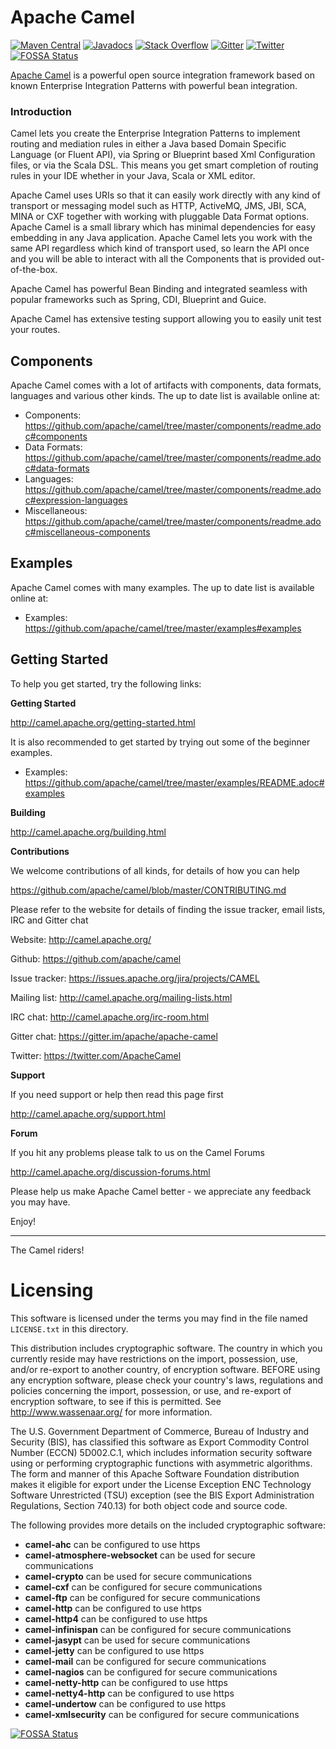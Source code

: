 # Apache Camel

[![Maven Central](https://maven-badges.herokuapp.com/maven-central/org.apache.camel/apache-camel/badge.svg?style=flat-square)](https://maven-badges.herokuapp.com/maven-central/org.apache.camel/apache-camel)
[![Javadocs](http://www.javadoc.io/badge/org.apache.camel/apache-camel.svg?color=brightgreen)](http://www.javadoc.io/doc/org.apache.camel/camel-core)
[![Stack Overflow](https://img.shields.io/:stack%20overflow-apache--camel-brightgreen.svg)](http://stackoverflow.com/questions/tagged/apache-camel)
[![Gitter](https://img.shields.io/gitter/room/apache/apache-camel.js.svg)](https://gitter.im/apache/apache-camel)
[![Twitter](https://img.shields.io/twitter/follow/ApacheCamel.svg?label=Follow&style=social)](https://twitter.com/ApacheCamel)
[![FOSSA Status](https://app.fossa.io/api/projects/git%2Bgithub.com%2Fxdxp1%2Fcamel.svg?type=shield)](https://app.fossa.io/projects/git%2Bgithub.com%2Fxdxp1%2Fcamel?ref=badge_shield)
 

[Apache Camel](http://camel.apache.org/) is a powerful open source integration framework based on known
Enterprise Integration Patterns with powerful bean integration.

### Introduction

Camel lets you create the Enterprise Integration Patterns to implement routing
and mediation rules in either a Java based Domain Specific Language (or Fluent API),
via Spring or Blueprint based Xml Configuration files, or via the Scala DSL.
This means you get smart completion of routing rules in your IDE whether
in your Java, Scala or XML editor.

Apache Camel uses URIs so that it can easily work directly with any kind of
transport or messaging model such as HTTP, ActiveMQ, JMS, JBI, SCA, MINA
or CXF together with working with pluggable Data Format options.
Apache Camel is a small library which has minimal dependencies for easy embedding
in any Java application. Apache Camel lets you work with the same API regardless
which kind of transport used, so learn the API once and you will be able to
interact with all the Components that is provided out-of-the-box.

Apache Camel has powerful Bean Binding and integrated seamless with
popular frameworks such as Spring, CDI, Blueprint and Guice.

Apache Camel has extensive testing support allowing you to easily
unit test your routes.

## Components

Apache Camel comes with a lot of artifacts with components, data formats, languages and various other kinds.
The up to date list is available online at:

* Components: <https://github.com/apache/camel/tree/master/components/readme.adoc#components>
* Data Formats: <https://github.com/apache/camel/tree/master/components/readme.adoc#data-formats>
* Languages: <https://github.com/apache/camel/tree/master/components/readme.adoc#expression-languages>
* Miscellaneous: <https://github.com/apache/camel/tree/master/components/readme.adoc#miscellaneous-components>

## Examples

Apache Camel comes with many examples.
The up to date list is available online at:

* Examples: <https://github.com/apache/camel/tree/master/examples#examples>

## Getting Started

To help you get started, try the following links:

**Getting Started**
  
<http://camel.apache.org/getting-started.html>

It is also recommended to get started by trying out some of the beginner examples.

* Examples: <https://github.com/apache/camel/tree/master/examples/README.adoc#examples>

**Building**
  
<http://camel.apache.org/building.html>

**Contributions**

We welcome contributions of all kinds, for details of how you can help
  
<https://github.com/apache/camel/blob/master/CONTRIBUTING.md>

Please refer to the website for details of finding the issue tracker, 
email lists, IRC and Gitter chat
  
Website: <http://camel.apache.org/>

Github: <https://github.com/apache/camel>

Issue tracker: <https://issues.apache.org/jira/projects/CAMEL>

Mailing list: <http://camel.apache.org/mailing-lists.html>

IRC chat: <http://camel.apache.org/irc-room.html>

Gitter chat: <https://gitter.im/apache/apache-camel>

Twitter: <https://twitter.com/ApacheCamel>


**Support**

If you need support or help then read this page first
  
<http://camel.apache.org/support.html>

**Forum**

If you hit any problems please talk to us on the Camel Forums
  
<http://camel.apache.org/discussion-forums.html>

Please help us make Apache Camel better - we appreciate any feedback 
you may have.

Enjoy!

-----------------
The Camel riders!

# Licensing

This software is licensed under the terms you may find in the file
named `LICENSE.txt` in this directory.
   
This distribution includes cryptographic software.  The country in
which you currently reside may have restrictions on the import,
possession, use, and/or re-export to another country, of
encryption software.  BEFORE using any encryption software, please
check your country's laws, regulations and policies concerning the
import, possession, or use, and re-export of encryption software, to
see if this is permitted.  See <http://www.wassenaar.org/> for more
information.

The U.S. Government Department of Commerce, Bureau of Industry and
Security (BIS), has classified this software as Export Commodity
Control Number (ECCN) 5D002.C.1, which includes information security
software using or performing cryptographic functions with asymmetric
algorithms.  The form and manner of this Apache Software Foundation
distribution makes it eligible for export under the License Exception
ENC Technology Software Unrestricted (TSU) exception (see the BIS
Export Administration Regulations, Section 740.13) for both object
code and source code.

The following provides more details on the included cryptographic
software:

* **camel-ahc** can be configured to use https
* **camel-atmosphere-websocket** can be used for secure communications
* **camel-crypto** can be used for secure communications
* **camel-cxf** can be configured for secure communications
* **camel-ftp** can be configured for secure communications
* **camel-http** can be configured to use https
* **camel-http4** can be configured to use https
* **camel-infinispan** can be configured for secure communications
* **camel-jasypt** can be used for secure communications
* **camel-jetty** can be configured to use https
* **camel-mail** can be configured for secure communications
* **camel-nagios** can be configured for secure communications
* **camel-netty-http** can be configured to use https
* **camel-netty4-http** can be configured to use https
* **camel-undertow** can be configured to use https
* **camel-xmlsecurity** can be configured for secure communications



[![FOSSA Status](https://app.fossa.io/api/projects/git%2Bgithub.com%2Fxdxp1%2Fcamel.svg?type=large)](https://app.fossa.io/projects/git%2Bgithub.com%2Fxdxp1%2Fcamel?ref=badge_large)